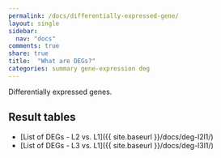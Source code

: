 ```yaml
---
permalink: /docs/differentially-expressed-gene/
layout: single
sidebar:
  nav: "docs"
comments: true
share: true
title:  "What are DEGs?"
categories: summary gene-expression deg
---
```

Differentially expressed genes.

## Result tables
- [List of DEGs - L2 vs. L1]({{ site.baseurl }}/docs/deg-l2l1/)
- [List of DEGs - L3 vs. L1]({{ site.baseurl }}/docs/deg-l3l1/)

